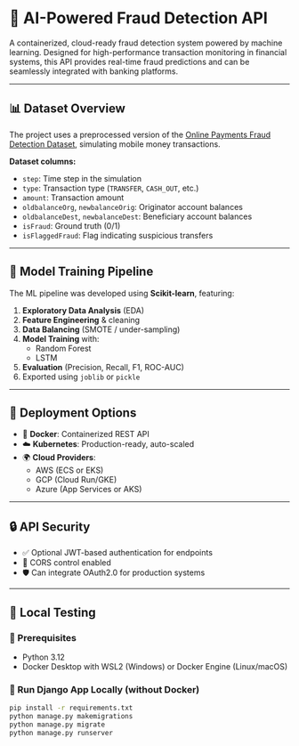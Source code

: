 # 🚨 AI-Powered Fraud Detection API

A containerized, cloud-ready fraud detection system powered by machine learning. Designed for high-performance transaction monitoring in financial systems, this API provides real-time fraud predictions and can be seamlessly integrated with banking platforms.

---

## 📊 Dataset Overview

The project uses a preprocessed version of the [Online Payments Fraud Detection Dataset]([https://www.kaggle.com/datasets/ealaxi/paysim1](https://www.kaggle.com/datasets/rupakroy/online-payments-fraud-detection-dataset)), simulating mobile money transactions.

**Dataset columns:**

- `step`: Time step in the simulation
- `type`: Transaction type (`TRANSFER`, `CASH_OUT`, etc.)
- `amount`: Transaction amount
- `oldbalanceOrg`, `newbalanceOrig`: Originator account balances
- `oldbalanceDest`, `newbalanceDest`: Beneficiary account balances
- `isFraud`: Ground truth (0/1)
- `isFlaggedFraud`: Flag indicating suspicious transfers

---

## 🧠 Model Training Pipeline

The ML pipeline was developed using **Scikit-learn**, featuring:

1. **Exploratory Data Analysis** (EDA)
2. **Feature Engineering** & cleaning
3. **Data Balancing** (SMOTE / under-sampling)
4. **Model Training** with:
   - Random Forest
   - LSTM
5. **Evaluation** (Precision, Recall, F1, ROC-AUC)
6. Exported using `joblib` or `pickle`

---

## 🚀 Deployment Options

- 🐳 **Docker**: Containerized REST API
- ☁️ **Kubernetes**: Production-ready, auto-scaled
- 🌍 **Cloud Providers**:
  - AWS (ECS or EKS)
  - GCP (Cloud Run/GKE)
  - Azure (App Services or AKS)

---

## 🔒 API Security

- ✅ Optional JWT-based authentication for endpoints
- 🔐 CORS control enabled
- 🛡️ Can integrate OAuth2.0 for production systems

---

## 🧪 Local Testing

### 🧰 Prerequisites

- Python 3.12
- Docker Desktop with WSL2 (Windows) or Docker Engine (Linux/macOS)

### 🧪 Run Django App Locally (without Docker)

```bash
pip install -r requirements.txt
python manage.py makemigrations
python manage.py migrate
python manage.py runserver

